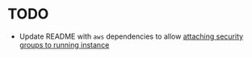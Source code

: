 # TODO

* Update README with `aws` dependencies to allow [attaching security groups to running instance](https://sharadchhetri.com/2015/04/01/attach-security-groups-to-existing-instance-with-aws-cli/)
